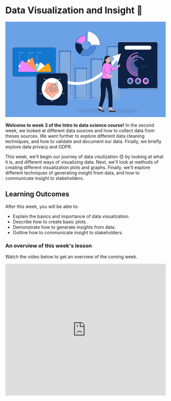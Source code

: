 # Data Visualization and Insight 📶

<img src="./data-visualization/data-viz/Data-Visualization.jpeg" width="100%" height="300px">

**Welcome to week 3 of the Intro to data science course!** In the second week, we looked at different data sources and how to collect data from theses sources. We went further to explore different data cleaning techniques, and how to validate and document our data. Finally, we briefly explore data privacy and GDPR.

This week, we'll begin our journey of data visulization 😍 by looking at what it is, and different ways of visualizing data. Next, we'll look at methods of creating different visualization plots and graphs. Finally, we'll explore different techniques of generating insight from data, and how to communicate insight to stakeholders.


## Learning Outcomes

After this week, you will be able to:

- Explain the basics and importance of data visualization.
- Describe how to create basic plots.
- Demonstrate how to generate insights from data.
- Outline how to communicate insight to stakeholders.



### An overview of this week's lesson

<aside>

Watch the video below to get an overview of the coming week.

</aside>
<div style="position: relative; padding-bottom: 56.25%; height: 0;"><iframe width="100%" height="415" src="https://www.youtube.com/embed/1GhghjgJTuanORg0" title="Linking your CSS" frameborder="0" allow="accelerometer; autoplay; clipboard-write; encrypted-media; gyroscope; picture-in-picture" allowfullscreen></iframe></div>
